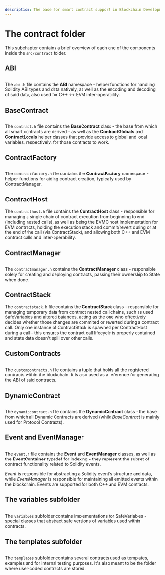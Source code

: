 ```yaml
---
description: The base for smart contract support in Blockchain Development Kit (BDK).
---
```


# The contract folder

This subchapter contains a brief overview of each one of the components inside the `src/contract` folder.

## ABI

<figure><img src="../.gitbook/assets/ABI.png" alt=""><figcaption></figcaption></figure>

The `abi.h` file contains the **ABI** namespace - helper functions for handling Solidity ABI types and data natively, as well as the encoding and decoding of said data, also used for C++ <-> EVM inter-operability.

## BaseContract

<figure><img src="../.gitbook/assets/Contract.png" alt=""><figcaption></figcaption></figure>

The `contract.h` file contains the **BaseContract** class - the base from which all smart contracts are derived - as well as the **ContractGlobals** and **ContractLocals** helper classes that provide access to global and local variables, respectively, for those contracts to work.

## ContractFactory

<figure><img src="../.gitbook/assets/ContractFactory.png" alt=""><figcaption></figcaption></figure>

The `contractfactory.h` file contains the **ContractFactory** namespace - helper functions for aiding contract creation, typically used by ContractManager.

## ContractHost

The `contracthost.h` file contains the **ContractHost** class - responsible for managing a single chain of contract execution from beginning to end (including nested calls), as well as being the EVMC host implementation for EVM contracts, holding the execution stack and commit/revert during or at the end of the call (via ContractStack), and allowing both C++ and EVM contract calls and inter-operability.

## ContractManager

<figure><img src="../.gitbook/assets/ContractManager.png" alt=""><figcaption></figcaption></figure>

The `contractmanager.h` contains the **ContractManager** class - responsible solely for creating and deploying contracts, passing their ownership to State when done.

## ContractStack

The `contractstack.h` file contains the **ContractStack** class - responsible for managing temporary data from contract nested call chains, such as used SafeVariables and altered balances, acting as the one who effectively decides whether those changes are commited or reverted during a contract call. Only one instance of ContractStack is spawned per ContractHost during a call - this ensures the contract call lifecycle is properly contained and state data doesn't spill over other calls.

## CustomContracts

<figure><img src="../.gitbook/assets/CustomContracts.png" alt=""><figcaption></figcaption></figure>

The `customcontracts.h` file contains a tuple that holds all the registered contracts within the blockchain. It is also used as a reference for generating the ABI of said contracts.

## DynamicContract

<figure><img src="../.gitbook/assets/DynamicContract.png" alt=""><figcaption></figcaption></figure>

The `dynamiccontract.h` file contains the **DynamicContract** class - the base from which all Dynamic Contracts are derived (while *BaseContract* is mainly used for Protocol Contracts).

## Event and EventManager

<figure><img src="../.gitbook/assets/Event.png" alt=""><figcaption></figcaption></figure>

The `event.h` file contains the **Event** and **EventManager** classes, as well as the **EventContainer** typedef for indexing - they represent the subset of contract functionality related to Solidity events.

*Event* is responsible for abstracting a Solidity event's structure and data, while *EventManager* is responsible for maintaining all emitted events within the blockchain. Events are supported for both C++ and EVM contracts.

## The variables subfolder

<figure><img src="../.gitbook/assets/Variables.png" alt=""><figcaption></figcaption></figure>

The `variables` subfolder contains implementations for SafeVariables - special classes that abstract safe versions of variables used within contracts.

## The templates subfolder

<figure><img src="../.gitbook/assets/Templates.png" alt=""><figcaption></figcaption></figure>

The `templates` subfolder contains several contracts used as templates, examples and for internal testing purposes. It's also meant to be the folder where user-coded contracts are stored.

